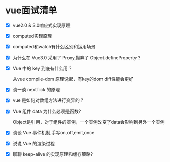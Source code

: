 # vue面试清单

* [x] vue2.0 & 3.0响应式实现原理
* [x] computed实现原理
* [x] computed和watch有什么区别和运用场景
* [x] 为什么在 Vue3.0 采用了 Proxy,抛弃了 Object.defineProperty？
* [x] Vue 中的 key 到底有什么用？

  从vue compile-dom 原理说起，有key的dom diff性能会更好

* [x] 谈一谈 nextTick 的原理
* [x] vue 是如何对数组方法进行变异的 ?
* [x] Vue 组件 data 为什么必须是函数?

  Object是引用，对于组件的实例，一个实例改变了data会影响到另外一个实例

* [x] 谈谈 Vue 事件机制,手写on,off,emit,once
* [x] 说说 Vue 的渲染过程
* [x] 聊聊 keep-alive 的实现原理和缓存策略?



